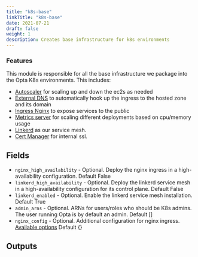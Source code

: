 ```yaml
---
title: "k8s-base"
linkTitle: "k8s-base"
date: 2021-07-21
draft: false
weight: 1
description: Creates base infrastructure for k8s environments
---
```


### Features

This module is responsible for all the base infrastructure we package into the Opta K8s environments. This includes:

- [Autoscaler](https://github.com/kubernetes/autoscaler) for scaling up and down the ec2s as needed
- [External DNS](https://github.com/kubernetes-sigs/external-dns) to automatically hook up the ingress to the hosted zone and its domain
- [Ingress Nginx](https://github.com/kubernetes/ingress-nginx) to expose services to the public
- [Metrics server](https://github.com/kubernetes-sigs/metrics-server) for scaling different deployments based on cpu/memory usage
- [Linkerd](https://linkerd.io/) as our service mesh.
- [Cert Manager](https://cert-manager.io/docs/) for internal ssl.


## Fields

- `nginx_high_availability` - Optional. Deploy the nginx ingress in a high-availability configuration. Default False
- `linkerd_high_availability` - Optional. Deploy the linkerd service mesh in a high-availability configuration for its control plane. Default False
- `linkerd_enabled` - Optional. Enable the linkerd service mesh installation. Default True
- `admin_arns` - Optional. ARNs for users/roles who should be K8s admins. The user running Opta is by default an admin. Default []
- `nginx_config` - Optional. Additional configuration for nginx ingress. [Available options](https://kubernetes.github.io/ingress-nginx/user-guide/nginx-configuration/configmap/#configuration-options) Default {}

## Outputs

